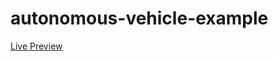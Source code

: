 # autonomous-vehicle-example

<a href="https://bglyvv.github.io/autonomous-vehicle-example/">Live Preview</a>
